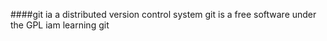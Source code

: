 ####git ia a distributed version control system
git is a free software under the GPL 
iam learning git 
